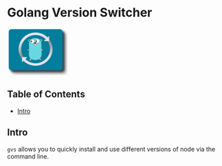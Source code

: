 # Golang Version Switcher

<img style="text-allign:center" src="./logo.png" alt="drawing" width="140" height="110"/>

## Table of Contents

- [Intro](#intro)

## Intro

`gvs` allows you to quickly install and use different versions of node via the command line. 

